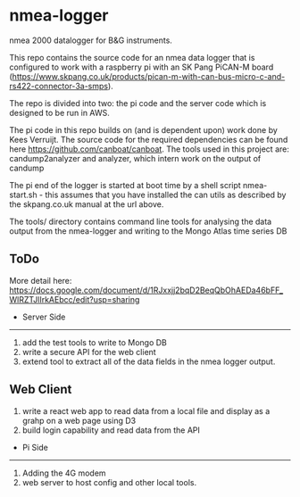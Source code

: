# nmea-logger
nmea 2000 datalogger for B&G instruments.

This repo contains the source code for an nmea data logger that is configured to work with a raspberry pi with an SK Pang PiCAN-M board (https://www.skpang.co.uk/products/pican-m-with-can-bus-micro-c-and-rs422-connector-3a-smps).

The repo is divided into two: the pi code and the server code which is designed to be run in AWS.

The pi code in this repo builds on (and is dependent upon) work done by Kees Verruijt. The source code for the required dependencies can be found here https://github.com/canboat/canboat. The tools used in this project are: candump2analyzer and analyzer, which intern work on the output of candump

The pi end of the logger is started at boot time by a shell script nmea-start.sh - this assumes that you have installed the can utils as described by the skpang.co.uk manual at the url above.

The tools/ directory contains command line tools for analysing the data output from the nmea-logger and writing to the Mongo Atlas time series DB


ToDo 
-----
More detail here: https://docs.google.com/document/d/1RJxxjj2bqD2BeqQbOhAEDa46bFF_WlRZTJlIrkAEbcc/edit?usp=sharing

- Server Side
------------- 
1. add the test tools to write to Mongo DB
2. write a secure API for the web client
3. extend tool to extract all of the data fields in the nmea logger output.


Web Client
----------
1. write a react web app to read data from a local file and display as a grahp on a web page using D3
2. build login capability and read data from the API

- Pi Side
---------
1. Adding the 4G modem
2. web server to host config and other local tools.

